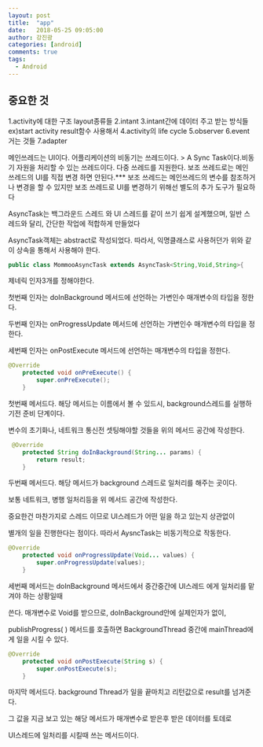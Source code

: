 ```yaml
---
layout: post
title:  "app"
date:   2018-05-25 09:05:00
author: 강진광
categories: [android]
comments: true
tags:
  - Android
---
```

## 중요한 것
1.activity에 대한 구조 layout종류들
2.intant 
3.intant간에 데이터 주고 받는 방식들
ex)start activity result함수 사용해서
4.activity의 life cycle
5.observer
6.event 거는 것들
7.adapter

메인쓰레드는 UI이다.
어플리케이션의 비동기는 쓰레드이다. > A Sync Task이다.비동기 자원을 처리할 수 있는 쓰레드이다.
다중 쓰레드를 지원한다.
보조 쓰레드로는 메인 쓰레드의 UI를 직접 변경 하면 안된다.***
보조 쓰레드는 메인쓰레드의 변수를 참조하거나 변경을 할 수 있지만
보조 쓰레드로 UI를 변경하기 위해선 별도의 추가 도구가 필요하다

AsyncTask는 백그라운드 스레드 와 UI 스레드를 같이 쓰기 쉽게 설계했으며, 
일반 스레드와 달리, 간단한 작업에 적합하게 만들었다

AsyncTask객체는 abstract로 작성되었다. 따라서, 익명클래스로 사용허던가 위와 같이 상속을 통해서 사용해야 한다.

~~~java
public class MommooAsyncTask extends AsyncTask<String,Void,String>{
~~~


제네릭 인자3개를 정해야한다. 



첫번째 인자는 doInBackground 메서드에 선언하는 가변인수 매개변수의 타입을 정한다.



두번째 인자는 onProgressUpdate 메서드에 선언하는 가변인수 매개변수의 타입을 정한다.



세번째 인자는 onPostExecute 메서드에 선언하는 매개변수의 타입을 정한다.

~~~java
@Override
    protected void onPreExecute() {
        super.onPreExecute();
    }
~~~


첫번째 메서드다. 해당 메서드는 이름에서 볼 수 있드시,  background스레드를 실행하기전 준비 단계이다.



변수의 초기화나, 네트워크 통신전 셋팅해야할 것들을 위의 메서드 공간에 작성한다. 




~~~java
 @Override
    protected String doInBackground(String... params) {
        return result;
    }
~~~


두번째 메서드다. 해당 메서드가 background 스레드로 일처리를 해주는 곳이다.



보통 네트워크, 병행 일처리등을 위 메서드 공간에 작성한다.



중요한건 마찬가지로 스레드 이므로 UI스레드가 어떤 일을 하고 있는지 상관없이



별개의 일을 진행한다는 점이다. 따라서 AysncTask는 비동기적으로 작동한다.




~~~java
@Override
    protected void onProgressUpdate(Void... values) {
        super.onProgressUpdate(values);
    }
~~~


세번째 메서드는 doInBackground 메서드에서 중간중간에 UI스레드 에게 일처리를 맡겨야 하는 상황일때



쓴다. 매개변수로 Void를 받으므로, doInBackground안에 실제인자가 없이,



 publishProgress( ) 메서드를 호출하면 BackgroundThread 중간에 mainThread에게 일을 시킬 수 있다.




~~~java
@Override
    protected void onPostExecute(String s) {
        super.onPostExecute(s);
    }
~~~


마지막 메서드다. background Thread가 일을 끝마치고 리턴값으로 result를 넘겨준다.



그 값을 지금 보고 있는 해당 메서드가 매개변수로 받은후 받은 데이터를 토데로



UI스레드에 일처리를 시킬때 쓰는 메서드이다.